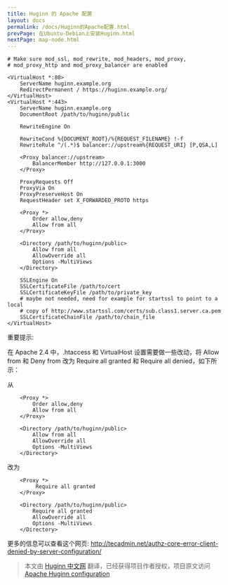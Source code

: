 ```yaml
---
title: Huginn 的 Apache 配置
layout: docs
permalink: /docs/Huginn的Apache配置.html
prevPage: 在Ubuntu-Debian上安装Huginn.html
nextPage: map-node.html
---
```


```
# Make sure mod_ssl, mod_rewrite, mod_headers, mod_proxy,
# mod_proxy_http and mod_proxy_balancer are enabled
 
<VirtualHost *:80>
    ServerName huginn.example.org
    RedirectPermanent / https://huginn.example.org/
</VirtualHost>
<VirtualHost *:443>
    ServerName huginn.example.org
    DocumentRoot /path/to/huginn/public
 
    RewriteEngine On
 
    RewriteCond %{DOCUMENT_ROOT}/%{REQUEST_FILENAME} !-f
    RewriteRule ^/(.*)$ balancer://upstream%{REQUEST_URI} [P,QSA,L]
 
    <Proxy balancer://upstream>
        BalancerMember http://127.0.0.1:3000
    </Proxy>
 
    ProxyRequests Off
    ProxyVia On
    ProxyPreserveHost On
    RequestHeader set X_FORWARDED_PROTO https
 
    <Proxy *>
        Order allow,deny
        Allow from all
    </Proxy>
 
    <Directory /path/to/huginn/public>
        Allow from all
        AllowOverride all
        Options -MultiViews
    </Directory>
 
    SSLEngine On
    SSLCertificateFile /path/to/cert
    SSLCertificateKeyFile /path/to/private_key
    # maybe not needed, need for example for startssl to point to a local
    # copy of http://www.startssl.com/certs/sub.class1.server.ca.pem
    SSLCertificateChainFile /path/to/chain_file
</VirtualHost>
```

重要提示:

在 Apache 2.4 中，.htaccess 和 VirtualHost 设置需要做一些改动，将 Allow from 和 Deny from 改为 Require all granted 和 Require all denied，如下所示：

从

```
    <Proxy *>
        Order allow,deny
        Allow from all
    </Proxy>

    <Directory /path/to/huginn/public>
        Allow from all
        AllowOverride all
        Options -MultiViews
    </Directory>
```

改为

```
    <Proxy *>
         Require all granted
    </Proxy>

    <Directory /path/to/huginn/public>
        Require all granted
        AllowOverride all
        Options -MultiViews
    </Directory>
```

更多的信息可以查看这个网页: http://tecadmin.net/authz-core-error-client-denied-by-server-configuration/

> 本文由 [Huginn 中文网](http://huginn.cn) 翻译，已经获得项目作者授权，项目原文访问 [Apache Huginn configuration](https://github.com/cantino/huginn/wiki/Apache-Huginn-configuration)


